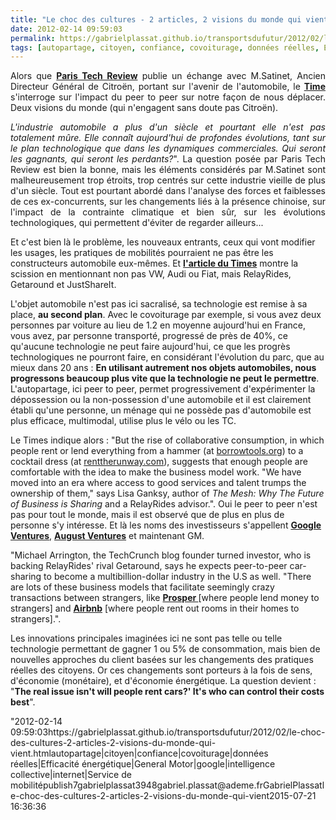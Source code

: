 ```yaml
---
title: "Le choc des cultures - 2 articles, 2 visions du monde qui vient"
date: 2012-02-14 09:59:03
permalink: https://gabrielplassat.github.io/transportsdufutur/2012/02/le-choc-des-cultures-2-articles-2-visions-du-monde-qui-vient.html
tags: [autopartage, citoyen, confiance, covoiturage, données réelles, Efficacité énergétique, General Motor, google, intelligence collective, internet, Service de mobilité]
---
```


<p style="text-align: justify">Alors que <a href="http://www.paristechreview.com/2012/02/13/avenir-industrie-automobile/" target="_blank"><strong>Paris Tech Review</strong></a> publie un échange avec M.Satinet, Ancien Directeur Général de Citroën, portant sur l'avenir de l'automobile, le <a href="http://www.time.com/time/specials/packages/article/0,28804,2094921_2094923_2106141,00.html?xid=tweetbut" target="_blank"><strong>Time </strong></a>s'interroge sur l'impact du peer to peer sur notre façon de nous déplacer. Deux visions du monde (qui n'engagent sans doute pas Citroën).</p> <p style="text-align: justify"><em>L'industrie automobile a plus d'un siècle et pourtant elle n'est pas  totalement mûre. Elle connaît aujourd'hui de profondes évolutions, tant  sur le plan technologique que dans les dynamiques commerciales. Qui  seront les gagnants, qui seront les perdants?</em>". La question posée par Paris Tech Review est bien la bonne, mais les éléments considérés par M.Satinet sont malheureusement trop étroits, trop centrés sur cette industrie vieille de plus d'un siècle. Tout est pourtant abordé dans l'analyse des forces et faiblesses de ces ex-concurrents, sur les changements liés à la présence chinoise, sur l'impact de la contrainte climatique et bien sûr, sur les évolutions technologiques, qui permettent d'éviter de regarder ailleurs...</p> <p style=""text-align: justify"">Et c'est bien là le problème, les nouveaux entrants, ceux qui vont modifier les usages, les pratiques de mobilités pourraient ne pas être les constructeurs automobile eux-mêmes. Et <a href=""http://www.time.com/time/specials/packages/article/0,28804,2094921_2094923_2106141,00.html?xid=tweetbut"" target=""_blank""><strong>l'article du Times</strong></a> montre la scission en mentionnant non pas VW, Audi ou Fiat, mais RelayRides, Getaround et JustShareIt. </p>  <!--more-->   <p style=""text-align: justify"">L'objet automobile n'est pas ici sacralisé, sa technologie est remise à sa place, <strong>au second plan</strong>. Avec le covoiturage par exemple, si vous avez deux personnes par voiture au lieu de 1.2 en moyenne aujourd'hui en France, vous avez, par personne transporté, progressé de près de 40%, ce qu'aucune technologie ne peut faire aujourd'hui, ce que les progrès technologiques ne pourront faire, en considérant l'évolution du parc, que au mieux dans 20 ans : <strong>En utilisant autrement nos objets automobiles, nous progressons beaucoup plus vite que la technologie ne peut le permettre</strong>. L'autopartage, ici peer to peer, permet progressivement d'expérimenter la dépossession ou la non-possession d'une automobile et il est clairement établi qu'une personne, un ménage qui ne possède pas d'automobile est plus efficace, multimodal, utilise plus le vélo ou les TC.</p> <p style=""text-align: justify"">Le Times indique alors : "But the rise of collaborative consumption, in which  people rent or lend everything from a hammer (at <a href=""http://borrowtools.org/"" target=""_blank"">borrowtools.org</a>) to a cocktail dress (at <a href=""http://www.renttherunway.com/"" target=""_blank"">renttherunway.com</a>),  suggests that enough people are comfortable with the idea to make the  business model work. "We have moved into an era where access to good  services and talent trumps the ownership of them," says Lisa Ganksy,  author of <em>The Mesh: Why The Future of Business is Sharing</em> and a RelayRides advisor.". Oui le peer to peer n'est pas pour tout le monde, mais il est observé que de plus en plus de personne s'y intéresse. Et là les noms des investisseurs s'appellent <a href=""http://www.googleventures.com/"" target=""_blank""><strong>Google Ventures</strong></a>, <a href=""http://www.augustcap.com/"" target=""_blank""><strong>August Ventures</strong></a> et maintenant GM.</p> <p style=""text-align: justify"">"Michael Arrington, the TechCrunch blog founder turned investor, who  is backing RelayRides' rival Getaround, says he expects peer-to-peer  car-sharing to become a multibillion-dollar industry in the U.S as well.  "There are lots of these business models that facilitate seemingly  crazy transactions between strangers, like <a href=""http://www.prosper.com/"" target=""_blank""><strong>Prosper </strong></a>[where people lend  money to strangers] and <a href=""http://www.airbnb.fr/"" target=""_blank""><strong>Airbnb</strong></a> [where people rent out rooms in their  homes to strangers].".</p> <p style=""text-align: justify"">Les innovations principales imaginées ici ne sont pas telle ou telle technologie permettant de gagner 1 ou 5% de consommation, mais bien de nouvelles approches du client basées sur les changements des pratiques réelles des citoyens. Or ces changements sont porteurs à la fois de sens, d'économie (monétaire), et d'économie énergétique. La question devient : "<strong>The real issue isn't will people rent cars?' It's  who can control their costs best</strong>".</p>"2012-02-14 09:59:03https://gabrielplassat.github.io/transportsdufutur/2012/02/le-choc-des-cultures-2-articles-2-visions-du-monde-qui-vient.htmlautopartage|citoyen|confiance|covoiturage|données réelles|Efficacité énergétique|General Motor|google|intelligence collective|internet|Service de mobilitépublish7gabrielplassat3948gabriel.plassat@ademe.frGabrielPlassatle-choc-des-cultures-2-articles-2-visions-du-monde-qui-vient2015-07-21 16:36:36
